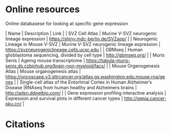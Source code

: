 # Online resources

Online databasese for looking at specific gene expression

| Name | Description | Link |
| SVZ Cell Atlas | Murine V-SVZ neurogenic lineage expression | https://shiny.mdc-berlin.de/SVZapp/ |
| Neurogenic Lineage in Mouse V-SVZ | Murine V-SVZ neurogenic lineage expression | https://svzneurogeniclineage.cells.ucsc.edu |
| GBMseq | Human glioblastoma sequencing, divided by cell type | http://gbmseq.org/ |
| Muris Senis | Ageing mouse transcriptome | https://tabula-muris-senis.ds.czbiohub.org/brain-non-myeloid/facs/ |
| Mouse Organogenesis Atlas | Mouse organogenesis atlas | https://oncoscape.v3.sttrcancer.org/atlas.gs.washington.edu.mouse.rna/genes |
| Single-cell atlas of the Entorhinal Cortex in Human Alzheimer’s Disease |RNAseq from human healthy and Alzheimers brains | http://adsn.ddnetbio.com/ |
| Gene expression profiling interactive analysis | Expression and survival plots in different cancer types | http://gepia.cancer-pku.cn/ |

# Citations
